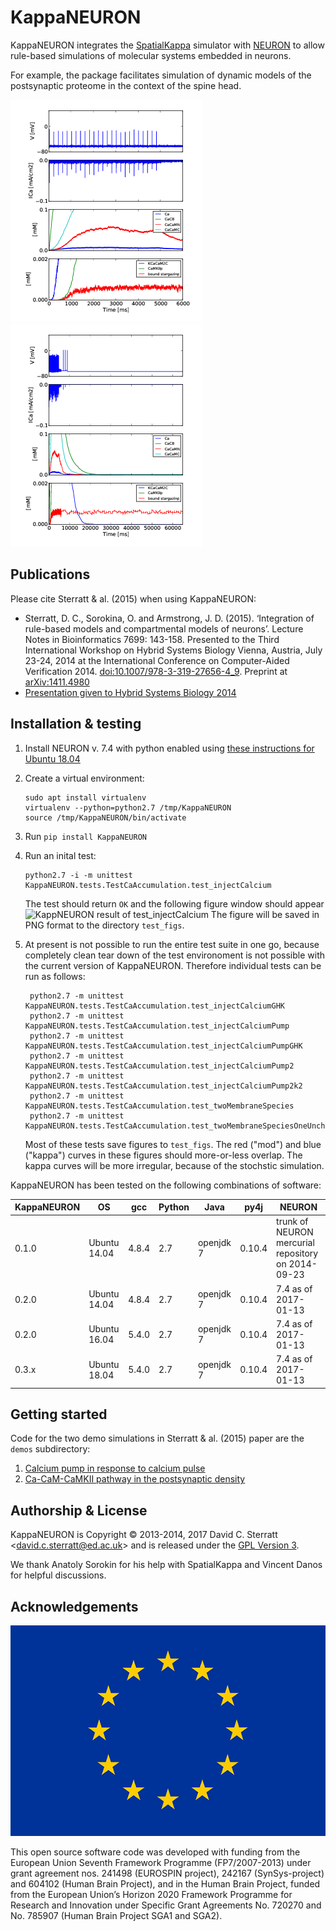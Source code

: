 KappaNEURON
===========

KappaNEURON integrates the [SpatialKappa][SpatialKappa] simulator with
[NEURON][NEURON] to allow rule-based simulations of molecular systems
embedded in neurons.

For example, the package facilitates simulation of dynamic models of
the postsynaptic proteome in the context of the spine head.

![KappNEURON demonstration simulation of postsynaptic proteome in context of spine head - first 6 seconds](doc/figs/neuron_kappa_Very_short_6000.png)
![KappNEURON demonstration simulation of postsynaptic proteome in context of spine head - first 65 seconds](doc/figs/neuron_kappa_Very_short_65000.png)

Publications
------------

Please cite Sterratt & al. (2015) when using KappaNEURON:

* Sterratt, D. C., Sorokina, O. and Armstrong,
  J. D. (2015). ‘Integration of rule-based models and compartmental
  models of neurons’. Lecture Notes in Bioinformatics 7699: 143-158.
  Presented to the Third International Workshop on Hybrid Systems
  Biology Vienna, Austria, July 23-24, 2014 at the International
  Conference on Computer-Aided
  Verification 2014. [doi:10.1007/978-3-319-27656-4_9](http://dx.doi.org/10.1007/978-3-319-27656-4_9).  Preprint at <a title="Abstract"
  href="http://arxiv.org/abs/1411.4980">arXiv:1411.4980</a>
* [Presentation given to Hybrid Systems Biology 2014](doc/2014-07-24-rb-compartmental-method.pdf)

Installation & testing
------------------------

1. Install NEURON v. 7.4 with python enabled using [these instructions
   for Ubuntu 18.04][INSTALL-neuron]

2. Create a virtual environment:
   ```
   sudo apt install virtualenv
   virtualenv --python=python2.7 /tmp/KappaNEURON
   source /tmp/KappaNEURON/bin/activate
   ```

3. Run `pip install KappaNEURON`

4. Run an inital test:
   ```
   python2.7 -i -m unittest KappaNEURON.tests.TestCaAccumulation.test_injectCalcium
   ```
   The test should return `OK` and the following figure window should
   appear
   ![KappNEURON result of test_injectCalcium](doc/figs/test_injectCalcium_2018-09-05.png)
   The figure will be saved in PNG format to the directory
   `test_figs`.

5. At present is not possible to run the entire test suite in one go,
   because completely clean tear down of the test environoment is not
   possible with the current version of KappaNEURON. Therefore
   individual tests can be run as follows:
   ```
	python2.7 -m unittest KappaNEURON.tests.TestCaAccumulation.test_injectCalciumGHK
	python2.7 -m unittest KappaNEURON.tests.TestCaAccumulation.test_injectCalciumPump
	python2.7 -m unittest KappaNEURON.tests.TestCaAccumulation.test_injectCalciumPumpGHK
	python2.7 -m unittest KappaNEURON.tests.TestCaAccumulation.test_injectCalciumPump2
	python2.7 -m unittest KappaNEURON.tests.TestCaAccumulation.test_injectCalciumPump2k2
	python2.7 -m unittest KappaNEURON.tests.TestCaAccumulation.test_twoMembraneSpecies
	python2.7 -m unittest KappaNEURON.tests.TestCaAccumulation.test_twoMembraneSpeciesOneUncharged
   ```

   Most of these tests save figures to `test_figs`. The red ("mod")
   and blue ("kappa") curves in these figures should more-or-less
   overlap. The kappa curves will be more irregular, because of the
   stochstic simulation.

KappaNEURON has been tested on the following combinations of software:

| KappaNEURON | OS           |   gcc | Python | Java      |   py4j | NEURON                                              | 
|-------------|--------------|-------|--------|-----------|--------|-----------------------------------------------------| 
|       0.1.0 | Ubuntu 14.04 | 4.8.4 |    2.7 | openjdk 7 | 0.10.4 | trunk of  NEURON mercurial repository on 2014-09-23 | 
|       0.2.0 | Ubuntu 14.04 | 4.8.4 |    2.7 | openjdk 7 | 0.10.4 | 7.4 as of 2017-01-13                                | 
|       0.2.0 | Ubuntu 16.04 | 5.4.0 |    2.7 | openjdk 7 | 0.10.4 | 7.4 as of 2017-01-13                                |
|       0.3.x | Ubuntu 18.04 | 5.4.0 |    2.7 | openjdk 7 | 0.10.4 | 7.4 as of 2017-01-13                                |

Getting started
---------------

Code for the two demo simulations in Sterratt & al. (2015) paper are
the `demos` subdirectory:
1. [Calcium pump in response to calcium pulse](demo/ca_pulse)
2. [Ca-CaM-CaMKII pathway in the postsynaptic density](demo/psd)

Authorship & License
--------------------

KappaNEURON is Copyright © 2013-2014, 2017 David C. Sterratt
<<david.c.sterratt@ed.ac.uk>> and is released under the
[GPL Version 3](http://www.gnu.org/copyleft/gpl.html).

We thank Anatoly Sorokin for his help with SpatialKappa and Vincent
Danos for helpful discussions.

Acknowledgements
----------------

<img alt="EU flag" src="doc/figs/flag_yellow_low.jpg"/>

This open source software code was developed with funding from the
European Union Seventh Framework Programme (FP7/2007-2013) under grant
agreement nos. 241498 (EUROSPIN project), 242167 (SynSys-project) and
604102 (Human Brain Project), and in the Human Brain Project, funded
from the European Union’s Horizon 2020 Framework Programme for
Research and Innovation under Specific Grant Agreements No. 720270 and
No. 785907 (Human Brain Project SGA1 and SGA2).

[SpatialKappa]: https://github.com/davidcsterratt/SpatialKappa "SpatialKappa"

[NEURON]: http://neuron.yale.edu/neuron/ "NEURON"

[INSTALL-neuron]: doc/INSTALL-neuron.md "NEURON installation instructions"

<!--  LocalWords:  KappaNEURON SpatialKappa KappNEURON Sterratt Danos
 -->
<!--  LocalWords:  Anatoly Sorokin FP EUROSPIN SynSys
 -->
